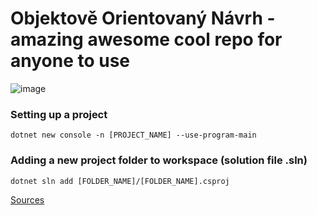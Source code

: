 # Objektově Orientovaný Návrh - amazing awesome cool repo for anyone to use

![image](https://tenor.com/view/dark-souls-3-soul-of-cinder-sparkle-and-shine-aya-maruyama-bang-dream-gif-8446124686304861536)

### Setting up a project

`dotnet new console -n [PROJECT_NAME] --use-program-main`

### Adding a new project folder to workspace (solution file .sln)

`dotnet sln add [FOLDER_NAME]/[FOLDER_NAME].csproj`

[Sources](https://drive.google.com/drive/folders/1NQClVCcfn_PbDOZ88xoOzBqGmtejn9zc)
